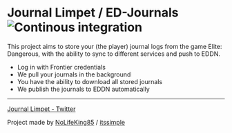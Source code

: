 # Journal Limpet / ED-Journals ![Continous integration](https://github.com/itssimple/journal-limpet/workflows/Continous%20integration/badge.svg?branch=master)

This project aims to store your (the player) journal logs from the game Elite: Dangerous,
with the ability to sync to different services and push to EDDN.

- Log in with Frontier credentials
- We pull your journals in the background
- You have the ability to download all stored journals
- We publish the journals to EDDN automatically

---

[Journal Limpet - Twitter](https://twitter.com/JournalLimpet)

Project made by [NoLifeKing85](https://nolifeking85.tv) / [itssimple](https://github.com/itssimple)